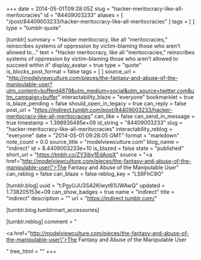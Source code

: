 +++
date = 2014-05-01T09:28:05Z
slug = "hacker-meritocracy-like-all-meritocracies"
id = "84409003233"
aliases = [ "/post/84409003233/hacker-meritocracy-like-all-meritocracies" ]
tags = [ ]
type = "tumblr-quote"

[tumblr]
summary = "Hacker meritocracy, like all “meritocracies,” reinscribes systems of oppression by victim-blaming those who aren’t allowed to..."
text = "Hacker meritocracy, like all “meritocracies,” reinscribes systems of oppression by victim-blaming those who aren’t allowed to succeed within it"
display_avatar = true
type = "quote"
is_blocks_post_format = false
tags = [ ]
source_url = "http://modelviewculture.com/pieces/the-fantasy-and-abuse-of-the-manipulable-user?utm_content=bufferd4879&utm_medium=social&utm_source=twitter.com&utm_campaign=buffer"
interactability_blaze = "everyone"
bookmarklet = true
is_blaze_pending = false
should_open_in_legacy = true
can_reply = false
post_url = "https://indirect.tumblr.com/post/84409003233/hacker-meritocracy-like-all-meritocracies"
can_like = false
can_send_in_message = true
timestamp = 1.398936485e+09
id_string = "84409003233"
slug = "hacker-meritocracy-like-all-meritocracies"
interactability_reblog = "everyone"
date = "2014-05-01 09:28:05 GMT"
format = "markdown"
note_count = 0.0
source_title = "modelviewculture.com"
blog_name = "indirect"
id = 8.4409003233e+10
is_blazed = false
state = "published"
short_url = "https://tmblr.co/ZY3jby1EdAopX"
source = "<a href=\"http://modelviewculture.com/pieces/the-fantasy-and-abuse-of-the-manipulable-user\">The Fantasy and Abuse of the Manipulable User</a>"
can_reblog = false
can_blaze = false
reblog_key = "LS8FhC9O"

[tumblr.blog]
uuid = "t:PgyUJU3SA2Klwyt81UWAwQ"
updated = 1.738205153e+09
can_show_badges = true
name = "indirect"
title = "indirect"
description = ""
url = "https://indirect.tumblr.com/"

[tumblr.blog.tumblrmart_accessories]

[tumblr.reblog]
comment = "<p><a href=\"http://modelviewculture.com/pieces/the-fantasy-and-abuse-of-the-manipulable-user\">The Fantasy and Abuse of the Manipulable User</a></p>"
tree_html = ""
+++
